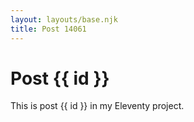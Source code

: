 ```yaml
---
layout: layouts/base.njk
title: Post 14061
---
```


# Post {{ id }}

This is post {{ id }} in my Eleventy project.
